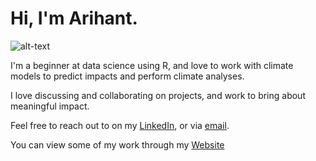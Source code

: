 # Hi, I'm Arihant.

![alt-text]()

I'm a beginner at data science using R, and love to work with climate models to predict impacts and perform climate analyses.

I love discussing and collaborating on projects, and work to bring about meaningful impact.

Feel free to reach out to on my [LinkedIn](https://www.linkedin.com/in/arihant-choudhary-308a4716b/), or via [email](mailto:arihantchoudhary23@gmail.com).

You can view some of my work through my [Website](www.arihantchoudhary.com)
